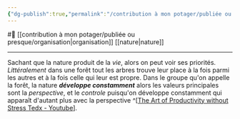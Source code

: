 ```yaml
---
{"dg-publish":true,"permalink":"/contribution à mon potager/publiée ou presque/valeurs de l'organisation de la nature sont la perspective et le contrôle/"}
---
```


#🌲  [[contribution à mon potager/publiée ou presque/organisation\|organisation]] [[nature\|nature]]

---
Sachant que la nature produit de la *vie*, alors on peut voir ses priorités. 
*Littéralement* dans une forêt tout les arbres trouve leur place à la fois parmi les autres et à la fois celle qui leur est propre.
Dans le groupe qu'on appelle la forêt, la nature ***développe constamment*** alors les valeurs principales sont la *perspective*, et le *controle* puisqu'on développe constamment qui apparaît d'autant plus avec la perspective  ^[[The Art of Productivity without Stress Tedx - Youtube](https://youtu.be/CHxhjDPKfbY)].